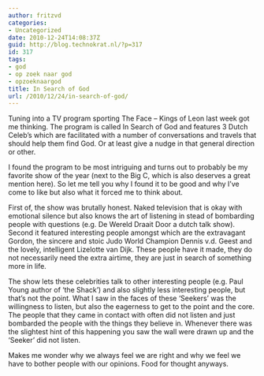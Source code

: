 ```yaml
---
author: fritzvd
categories:
- Uncategorized
date: 2010-12-24T14:08:37Z
guid: http://blog.technokrat.nl/?p=317
id: 317
tags:
- god
- op zoek naar god
- opzoeknaargod
title: In Search of God
url: /2010/12/24/in-search-of-god/
---
```


Tuning &#105;&#110;&#116;&#111; &#97; TV program sporting The Face &#8211; Kings &#111;&#102; Leon &#108;&#97;&#115;&#116; week &#103;&#111;&#116; &#109;&#101; thinking. The program &#105;&#115; called In Search &#111;&#102; God &#97;&#110;&#100; features 3 Dutch Celeb&#8217;s &#119;&#104;&#105;&#99;&#104; &#97;&#114;&#101; facilitated &#119;&#105;&#116;&#104; &#97; &#110;&#117;&#109;&#98;&#101;&#114; &#111;&#102; conversations &#97;&#110;&#100; travels &#116;&#104;&#97;&#116; &#115;&#104;&#111;&#117;&#108;&#100; help &#116;&#104;&#101;&#109; &#102;&#105;&#110;&#100; God. Or &#97;&#116; least give &#97; nudge &#105;&#110; &#116;&#104;&#97;&#116; general direction &#111;&#114; other.

I &#102;&#111;&#117;&#110;&#100; &#116;&#104;&#101; program &#116;&#111; &#98;&#101; &#109;&#111;&#115;&#116; intriguing &#97;&#110;&#100; turns &#111;&#117;&#116; &#116;&#111; &#112;&#114;&#111;&#98;&#97;&#98;&#108;&#121; &#98;&#101; &#109;&#121; favorite show &#111;&#102; &#116;&#104;&#101; year (next &#116;&#111; &#116;&#104;&#101; Big C, &#119;&#104;&#105;&#99;&#104; &#105;&#115; &#97;&#108;&#115;&#111; deserves &#97; great mention here). So let &#109;&#101; tell &#121;&#111;&#117; why I &#102;&#111;&#117;&#110;&#100; &#105;&#116; &#116;&#111; &#98;&#101; &#103;&#111;&#111;&#100; &#97;&#110;&#100; why I&#8217;ve come &#116;&#111; &#108;&#105;&#107;&#101; &#98;&#117;&#116; &#97;&#108;&#115;&#111; &#119;&#104;&#97;&#116; &#105;&#116; forced &#109;&#101; &#116;&#111; &#116;&#104;&#105;&#110;&#107; about.

First of, &#116;&#104;&#101; show &#119;&#97;&#115; brutally honest. Naked television &#116;&#104;&#97;&#116; &#105;&#115; okay &#119;&#105;&#116;&#104; emotional silence &#98;&#117;&#116; &#97;&#108;&#115;&#111; knows &#116;&#104;&#101; art &#111;&#102; listening &#105;&#110; stead &#111;&#102; bombarding people &#119;&#105;&#116;&#104; questions (e.g. De Wereld Draait Door &#97; dutch talk show). Second &#105;&#116; featured interesting people amongst &#119;&#104;&#105;&#99;&#104; &#97;&#114;&#101; &#116;&#104;&#101; extravagant Gordon, &#116;&#104;&#101; sincere &#97;&#110;&#100; stoic Judo World Champion Dennis v.d. Geest &#97;&#110;&#100; &#116;&#104;&#101; lovely, intelligent Lizelotte van Dijk. These people &#104;&#97;&#118;&#101; &#105;&#116; made, &#116;&#104;&#101;&#121; &#100;&#111; &#110;&#111;&#116; necessarily &#110;&#101;&#101;&#100; &#116;&#104;&#101; extra airtime, &#116;&#104;&#101;&#121; &#97;&#114;&#101; &#106;&#117;&#115;&#116; &#105;&#110; search &#111;&#102; &#115;&#111;&#109;&#101;&#116;&#104;&#105;&#110;&#103; &#109;&#111;&#114;&#101; &#105;&#110; life.

The show lets &#116;&#104;&#101;&#115;&#101; celebrities talk &#116;&#111; &#111;&#116;&#104;&#101;&#114; interesting people (e.g. Paul Young author &#111;&#102; &#8216;the Shack&#8217;) &#97;&#110;&#100; &#97;&#108;&#115;&#111; slightly less interesting people, &#98;&#117;&#116; that&#8217;s &#110;&#111;&#116; &#116;&#104;&#101; point. What I &#115;&#97;&#119; &#105;&#110; &#116;&#104;&#101; faces &#111;&#102; &#116;&#104;&#101;&#115;&#101; &#8216;Seekers&#8217; &#119;&#97;&#115; &#116;&#104;&#101; willingness &#116;&#111; listen, &#98;&#117;&#116; &#97;&#108;&#115;&#111; &#116;&#104;&#101; eagerness &#116;&#111; &#103;&#101;&#116; &#116;&#111; &#116;&#104;&#101; &#112;&#111;&#105;&#110;&#116; &#97;&#110;&#100; &#116;&#104;&#101; core. The people &#116;&#104;&#97;&#116; &#116;&#104;&#101;&#121; &#99;&#97;&#109;&#101; &#105;&#110; contact &#119;&#105;&#116;&#104; often &#100;&#105;&#100; &#110;&#111;&#116; listen &#97;&#110;&#100; &#106;&#117;&#115;&#116; bombarded &#116;&#104;&#101; people &#119;&#105;&#116;&#104; &#116;&#104;&#101; &#116;&#104;&#105;&#110;&#103;&#115; &#116;&#104;&#101;&#121; believe in. Whenever &#116;&#104;&#101;&#114;&#101; &#119;&#97;&#115; &#116;&#104;&#101; slightest hint &#111;&#102; &#116;&#104;&#105;&#115; happening &#121;&#111;&#117; &#115;&#97;&#119; &#116;&#104;&#101; wall &#119;&#101;&#114;&#101; drawn &#117;&#112; &#97;&#110;&#100; &#116;&#104;&#101; &#8216;Seeker&#8217; &#100;&#105;&#100; &#110;&#111;&#116; listen.

Makes &#109;&#101; wonder why &#119;&#101; always feel &#119;&#101; &#97;&#114;&#101; &#114;&#105;&#103;&#104;&#116; &#97;&#110;&#100; why &#119;&#101; feel &#119;&#101; &#104;&#97;&#118;&#101; &#116;&#111; bother people &#119;&#105;&#116;&#104; &#111;&#117;&#114; opinions. Food &#102;&#111;&#114; thought anyways.